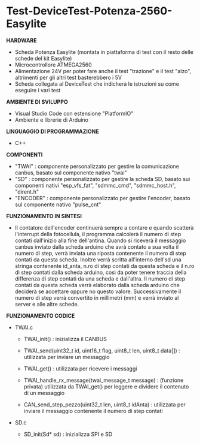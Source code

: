 # Test-DeviceTest-Potenza-2560-Easylite

**HARDWARE**
- Scheda Potenza Easylite (montata in piattaforma di test con il resto delle schede del kit Easylite)
- Microcontrollore ATMEGA2560
- Alimentazione 24V per poter fare anche il test "trazione" e il test "alzo", altrimenti per gli altri test basterebbero i 5V
- Scheda collegata al DeviceTest che indicherà le istruzioni su come eseguire i vari test

**AMBIENTE DI SVILUPPO**
- Visual Studio Code con estensione "PlatformIO"
- Ambiente e librerie di Arduino

**LINGUAGGIO DI PROGRAMMAZIONE**
- C++

**COMPONENTI**
- "TWAI" : componente personalizzato per gestire la comunicazione canbus, basato sul componente nativo "twai"
- "SD" : componente personalizzato per gestire la scheda SD, basato sui componenti nativi "esp_vfs_fat", "sdmmc_cmd", "sdmmc_host.h", "dirent.h"
- "ENCODER" : componente personalizzato per gestire l'encoder, basato sul componente nativo "pulse_cnt"

**FUNZIONAMENTO IN SINTESI**
- Il contatore dell'encoder continuerà sempre a contare e quando scatterà l'interrupt della fotocellula, il programma calcolerà il numero di step contati dall'inizio alla fine dell'antina. Quando si riceverà il messaggio canbus inviato dalla scheda arduino che avrà contato a sua volta il numero di step, verrà inviata una riposta contenente il numero di step contati da questa scheda. Inoltre verrà scritta all'interno dell'sd una stringa contenente id_anta, n.ro di step contati da questa scheda e il n.ro di step contati dalla scheda arduino, così da poter tenere traccia della differenza di step contati da una scheda e dall'altra. Il numero di step contati da questa scheda verrà elaborato dalla scheda arduino che deciderà se accettare oppure no questo valore. Successivamente il numero di step verrà convertito in millimetri (mm) e verrà inviato al server e alle altre schede.

**FUNZIONAMENTO CODICE**

- TWAI.c
    - TWAI_init() : inizializza il CANBUS

    - TWAI_send(uint32_t id, uint16_t flag, uint8_t len, uint8_t data[]) : utilizzata per inviare un messaggio

    - TWAI_get() : utilizzata per ricevere i messaggi

    - TWAI_handle_rx_message(twai_message_t message) : (funzione privata) utilizzata da TWAI_get() per leggere e dividere il contenuto di un messaggio

    - CAN_send_step_pezzo(uint32_t len, uint8_t idAnta) : utilizzata per inviare il messaggio contenente il numero di step contati
  
- SD.c
    - SD_init(Sd* sd) : inizializza SPI e SD
